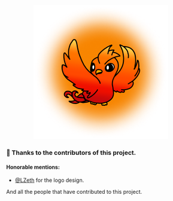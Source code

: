 <div align="center">

  <img alt="" src="../cronosjs-labs.png" />

</div>


### 📄 Thanks to the contributors of this project.

#### Honorable mentions:

- [@LZeth](https://github.com/LZeth) for the logo design.

And all the people that have contributed to this project.

<!--

**Here are some ideas to get you started:**

🙋‍♀️ A short introduction - what is your organization all about?
🌈 Contribution guidelines - how can the community get involved?
👩‍💻 Useful resources - where can the community find your docs? Is there anything else the community should know?
🍿 Fun facts - what does your team eat for breakfast?
🧙 Remember, you can do mighty things with the power of [Markdown](https://docs.github.com/github/writing-on-github/getting-started-with-writing-and-formatting-on-github/basic-writing-and-formatting-syntax)
-->
